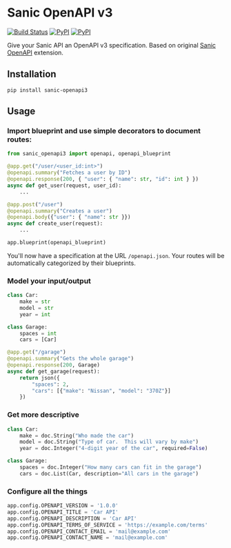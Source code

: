 # Sanic OpenAPI v3

[![Build Status](https://travis-ci.org/zloyuser/sanic-openapi3.svg?branch=master)](https://travis-ci.org/zloyuser/sanic-openapi3)
[![PyPI](https://img.shields.io/pypi/v/sanic-openapi3.svg)](https://pypi.python.org/pypi/sanic-openapi3/)
[![PyPI](https://img.shields.io/pypi/pyversions/sanic-openapi3.svg)](https://pypi.python.org/pypi/sanic-openapi3/)

Give your Sanic API an OpenAPI v3 specification.
Based on original [Sanic OpenAPI](https://github.com/channelcat/sanic-openapi) extension.

## Installation

```shell
pip install sanic-openapi3
```

## Usage

### Import blueprint and use simple decorators to document routes:

```python
from sanic_openapi3 import openapi, openapi_blueprint

@app.get("/user/<user_id:int>")
@openapi.summary("Fetches a user by ID")
@openapi.response(200, { "user": { "name": str, "id": int } })
async def get_user(request, user_id):
    ...

@app.post("/user")
@openapi.summary("Creates a user")
@openapi.body({"user": { "name": str }})
async def create_user(request):
    ...

app.blueprint(openapi_blueprint)
```

You'll now have a specification at the URL `/openapi.json`.
Your routes will be automatically categorized by their blueprints.

### Model your input/output

```python
class Car:
    make = str
    model = str
    year = int

class Garage:
    spaces = int
    cars = [Car]

@app.get("/garage")
@openapi.summary("Gets the whole garage")
@openapi.response(200, Garage)
async def get_garage(request):
    return json({
        "spaces": 2,
        "cars": [{"make": "Nissan", "model": "370Z"}]
    })

```

### Get more descriptive

```python
class Car:
    make = doc.String("Who made the car")
    model = doc.String("Type of car.  This will vary by make")
    year = doc.Integer("4-digit year of the car", required=False)

class Garage:
    spaces = doc.Integer("How many cars can fit in the garage")
    cars = doc.List(Car, description="All cars in the garage")
```

### Configure all the things

```python
app.config.OPENAPI_VERSION = '1.0.0'
app.config.OPENAPI_TITLE = 'Car API'
app.config.OPENAPI_DESCRIPTION = 'Car API'
app.config.OPENAPI_TERMS_OF_SERVICE = 'https://example.com/terms'
app.config.OPENAPI_CONTACT_EMAIL = 'mail@example.com'
app.config.OPENAPI_CONTACT_NAME = 'mail@example.com'
```
